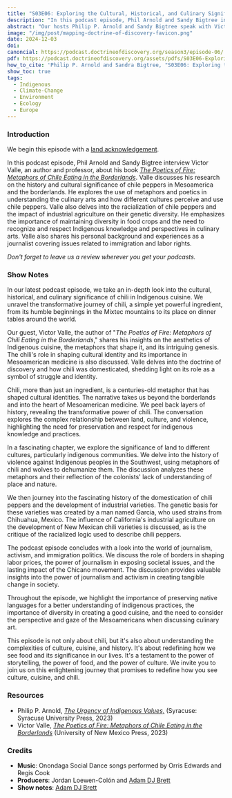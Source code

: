 ```yaml
---
title: "S03E06: Exploring the Cultural, Historical, and Culinary Significance of Chilis with Victor Valle" 
description: "In this podcast episode, Phil Arnold and Sandy Bigtree interview Victor Valle, an author and professor, about his book The Poetics of Fire: Metaphors of Chile Eating in the Borderlands."
abstract: "Our hosts Philip P. Arnold and Sandy Bigtree speak with Victor Valles - In this podcast episode, Phil Arnold and Sandy Bigtree interview Victor Valle, an author and professor, about his book The Poetics of Fire: Metaphors of Chile Eating in the Borderlands."
image: "/img/post/mapping-doctrine-of-discovery-favicon.png"
date: 2024-12-03
doi: 
canoncial: https://podcast.doctrineofdiscovery.org/season3/episode-06/
pdf: https://podcast.doctrineofdiscovery.org/assets/pdfs/S03E06-Exploring-the-Cultural-Historical-and-Culinary-Significance-of-Chilis-Victor-Valle.pdf
how_to_cite: 'Philip P. Arnold and Sandra Bigtree, "S03E06: Exploring the Cultural, Historical, and Culinary Significance of Chilis with Victor Valle," _Mapping the Doctrine of Discovery_ (Podcast), December 7, 2023.'
show_toc: true
tags: 
  - Indigenous
  - Climate-Change
  - Environment
  - Ecology
  - Europe
---
```

### Introduction

We begin this episode with a [land acknowledgement](https://podcast.doctrineofdiscovery.org/land/).

In this podcast episode, Phil Arnold and Sandy Bigtree interview Victor Valle, an author and professor, about his book [*The Poetics of Fire: Metaphors of Chile Eating in the Borderlands*](https://www.unmpress.com/9780826365545/the-poetics-of-fire/). Valle discusses his research on the history and cultural significance of chile peppers in Mesoamerica and the borderlands. He explores the use of metaphors and poetics in understanding the culinary arts and how different cultures perceive and use chile peppers. Valle also delves into the racialization of chile peppers and the impact of industrial agriculture on their genetic diversity. He emphasizes the importance of maintaining diversity in food crops and the need to recognize and respect Indigenous knowledge and perspectives in culinary arts. Valle also shares his personal background and experiences as a journalist covering issues related to immigration and labor rights.

*Don't forget to leave us a review wherever you get your podcasts.*

### Show Notes
In our latest podcast episode, we take an in-depth look into the cultural, historical, and culinary significance of chili in Indigenous cuisine. We unravel the transformative journey of chili, a simple yet powerful ingredient, from its humble beginnings in the Mixtec mountains to its place on dinner tables around the world.

Our guest, Victor Valle, the author of "*The Poetics of Fire: Metaphors of Chili Eating in the Borderlands*," shares his insights on the aesthetics of Indigenous cuisine, the metaphors that shape it, and its intriguing genesis. The chili's role in shaping cultural identity and its importance in Mesoamerican medicine is also discussed. Valle delves into the doctrine of discovery and how chili was domesticated, shedding light on its role as a symbol of struggle and identity.

Chili, more than just an ingredient, is a centuries-old metaphor that has shaped cultural identities. The narrative takes us beyond the borderlands and into the heart of Mesoamerican medicine. We peel back layers of history, revealing the transformative power of chili. The conversation explores the complex relationship between land, culture, and violence, highlighting the need for preservation and respect for indigenous knowledge and practices.

In a fascinating chapter, we explore the significance of land to different cultures, particularly indigenous communities. We delve into the history of violence against Indigenous peoples in the Southwest, using metaphors of chili and wolves to dehumanize them. The discussion analyzes these metaphors and their reflection of the colonists' lack of understanding of place and nature.

We then journey into the fascinating history of the domestication of chili peppers and the development of industrial varieties. The genetic basis for these varieties was created by a man named Garcia, who used strains from Chihuahua, Mexico. The influence of California's industrial agriculture on the development of New Mexican chili varieties is discussed, as is the critique of the racialized logic used to describe chili peppers.

The podcast episode concludes with a look into the world of journalism, activism, and immigration politics. We discuss the role of borders in shaping labor prices, the power of journalism in exposing societal issues, and the lasting impact of the Chicano movement. The discussion provides valuable insights into the power of journalism and activism in creating tangible change in society.

Throughout the episode, we highlight the importance of preserving native languages for a better understanding of indigenous practices, the importance of diversity in creating a good cuisine, and the need to consider the perspective and gaze of the Mesoamericans when discussing culinary art.

This episode is not only about chili, but it's also about understanding the complexities of culture, cuisine, and history. It's about redefining how we see food and its significance in our lives. It's a testament to the power of storytelling, the power of food, and the power of culture. We invite you to join us on this enlightening journey that promises to redefine how you see culture, cuisine, and chili.

### Resources
- Philip P. Arnold, [*The Urgency of Indigenous Values,*](https://bookshop.org/p/books/the-urgency-of-indigenous-values-philip-p-arnold/19942005?aid=56272&ean=9780815638087&listref=whitetoolong-newsletter-bookshelf) (Syracuse: Syracuse University Press, 2023)
- Victor Valle, [*The Poetics of Fire: Metaphors of Chile Eating in the Borderlands*](https://www.unmpress.com/9780826365545/the-poetics-of-fire/) (University of New Mexico Press, 2023)


### Credits

- **Music**: Onondaga Social Dance songs performed by Orris Edwards and Regis Cook
- **Producers**: Jordan Loewen-Colón and [Adam DJ Brett](https://adamdjbrett.com)
- **Show notes**: [Adam DJ Brett](https://adamdjbrett.com)

